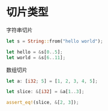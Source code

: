 # 切片类型

字符串切片

```rust
let s = String::from("hello world");

let hello = &s[0..5];
let world = &s[6..11];
```

数组切片

```rust
let a: [i32; 5] = [1, 2, 3, 4, 5];

let slice: &[i32] = &a[1..3];

assert_eq!(slice, &[2, 3]);
```


